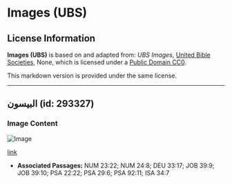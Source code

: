 # Images (UBS)

## License Information

**Images (UBS)** is based on and adapted from: _UBS Images_, [United Bible Societies](https://unitedbiblesocieties.org/), None, which is licensed under a [Public Domain CC0](https://creativecommons.org/public-domain/cc0/).

This markdown version is provided under the same license.



--------------------------------

## البيسون (id: 293327)

### Image Content

![Image](https://cdn.aquifer.bible/aquifer-content/resources/Media/WEB-0073_bison.jpg)

[link](https://cdn.aquifer.bible/aquifer-content/resources/Media/WEB-0073_bison.jpg)

* **Associated Passages:** NUM 23:22; NUM 24:8; DEU 33:17; JOB 39:9; JOB 39:10; PSA 22:22; PSA 29:6; PSA 92:11; ISA 34:7


